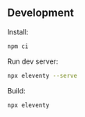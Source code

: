 ## Development

Install:

```bash
npm ci
```

Run dev server:

```bash
npx eleventy --serve
```

Build:

```bash
npx eleventy
```
